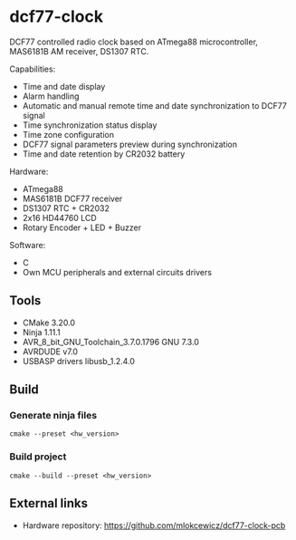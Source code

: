 # dcf77-clock 

DCF77 controlled radio clock based on ATmega88 microcontroller, MAS6181B AM receiver, DS1307 RTC. 

Capabilities:
* Time and date display
* Alarm handling 
* Automatic and manual remote time and date synchronization to DCF77 signal
* Time synchronization status display
* Time zone configuration
* DCF77 signal parameters preview during synchronization
* Time and date retention by CR2032 battery

Hardware:
* ATmega88
* MAS6181B DCF77 receiver
* DS1307 RTC + CR2032
* 2x16 HD44760 LCD
* Rotary Encoder + LED + Buzzer

Software:
* C
* Own MCU peripherals and external circuits drivers

## Tools
* CMake 3.20.0
* Ninja 1.11.1 
* AVR_8_bit_GNU_Toolchain_3.7.0.1796 GNU 7.3.0
* AVRDUDE v7.0
* USBASP drivers libusb_1.2.4.0

## Build

### Generate ninja files
`cmake --preset <hw_version>`

### Build project
`cmake --build --preset <hw_version>`

## External links
* Hardware repository: https://github.com/mlokcewicz/dcf77-clock-pcb
